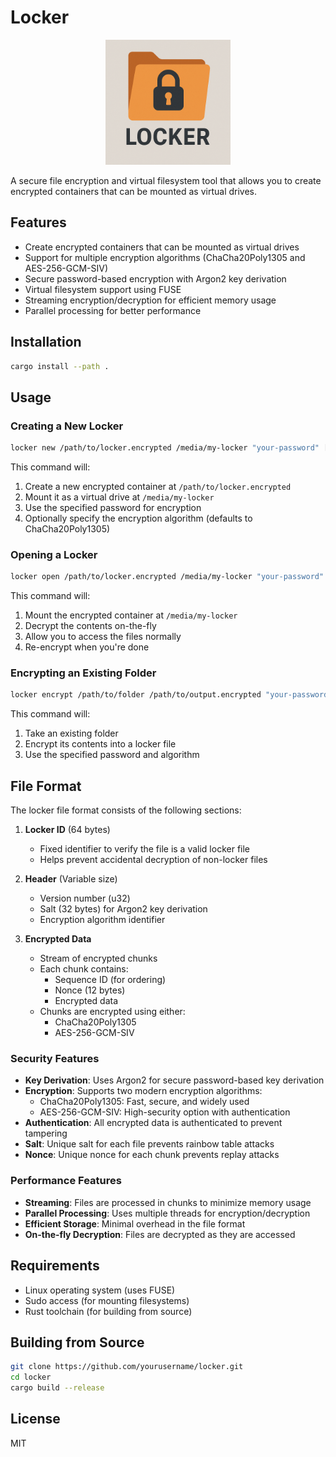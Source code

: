 # Locker

<div align="center">
  <img src="./logo.png" alt="Locker Logo" width="200"/>
</div>

A secure file encryption and virtual filesystem tool that allows you to create encrypted containers that can be mounted as virtual drives.

## Features

- Create encrypted containers that can be mounted as virtual drives
- Support for multiple encryption algorithms (ChaCha20Poly1305 and AES-256-GCM-SIV)
- Secure password-based encryption with Argon2 key derivation
- Virtual filesystem support using FUSE
- Streaming encryption/decryption for efficient memory usage
- Parallel processing for better performance

## Installation

```bash
cargo install --path .
```

## Usage

### Creating a New Locker

```bash
locker new /path/to/locker.encrypted /media/my-locker "your-password" [--algorithm chacha20poly1305|aes256-gcm-siv]
```

This command will:
1. Create a new encrypted container at `/path/to/locker.encrypted`
2. Mount it as a virtual drive at `/media/my-locker`
3. Use the specified password for encryption
4. Optionally specify the encryption algorithm (defaults to ChaCha20Poly1305)

### Opening a Locker

```bash
locker open /path/to/locker.encrypted /media/my-locker "your-password"
```

This command will:
1. Mount the encrypted container at `/media/my-locker`
2. Decrypt the contents on-the-fly
3. Allow you to access the files normally
4. Re-encrypt when you're done

### Encrypting an Existing Folder

```bash
locker encrypt /path/to/folder /path/to/output.encrypted "your-password" [--algorithm chacha20poly1305|aes256-gcm-siv]
```

This command will:
1. Take an existing folder
2. Encrypt its contents into a locker file
3. Use the specified password and algorithm

## File Format

The locker file format consists of the following sections:

1. **Locker ID** (64 bytes)
   - Fixed identifier to verify the file is a valid locker file
   - Helps prevent accidental decryption of non-locker files

2. **Header** (Variable size)
   - Version number (u32)
   - Salt (32 bytes) for Argon2 key derivation
   - Encryption algorithm identifier

3. **Encrypted Data**
   - Stream of encrypted chunks
   - Each chunk contains:
     - Sequence ID (for ordering)
     - Nonce (12 bytes)
     - Encrypted data
   - Chunks are encrypted using either:
     - ChaCha20Poly1305
     - AES-256-GCM-SIV

### Security Features

- **Key Derivation**: Uses Argon2 for secure password-based key derivation
- **Encryption**: Supports two modern encryption algorithms:
  - ChaCha20Poly1305: Fast, secure, and widely used
  - AES-256-GCM-SIV: High-security option with authentication
- **Authentication**: All encrypted data is authenticated to prevent tampering
- **Salt**: Unique salt for each file prevents rainbow table attacks
- **Nonce**: Unique nonce for each chunk prevents replay attacks

### Performance Features

- **Streaming**: Files are processed in chunks to minimize memory usage
- **Parallel Processing**: Uses multiple threads for encryption/decryption
- **Efficient Storage**: Minimal overhead in the file format
- **On-the-fly Decryption**: Files are decrypted as they are accessed

## Requirements

- Linux operating system (uses FUSE)
- Sudo access (for mounting filesystems)
- Rust toolchain (for building from source)

## Building from Source

```bash
git clone https://github.com/yourusername/locker.git
cd locker
cargo build --release
```

## License

MIT
